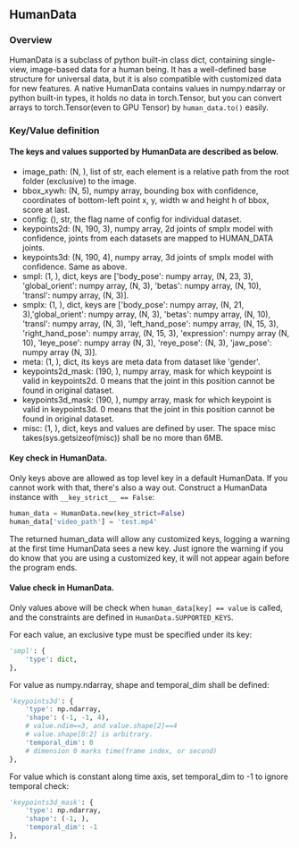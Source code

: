 ## HumanData

### Overview

HumanData is a subclass of python built-in class dict, containing single-view, image-based data for a human being. It has a well-defined base structure for universal data, but it is also compatible with customized data for new features. A native HumanData contains values in numpy.ndarray or python built-in types, it holds no data in torch.Tensor, but you can convert arrays to torch.Tensor(even to GPU Tensor) by `human_data.to()`  easily.

### Key/Value definition

#### The keys and values supported by HumanData are described as below.

- image_path: (N, ), list of str, each element is a relative path from the root folder (exclusive) to the image.
- bbox_xywh: (N, 5), numpy array, bounding box with confidence, coordinates of bottom-left point x, y, width w and height h of bbox, score at last.
- config: (), str, the flag name of config for individual dataset.
- keypoints2d: (N, 190, 3), numpy array, 2d joints of smplx model with confidence, joints from each datasets are mapped to HUMAN_DATA joints.
- keypoints3d: (N, 190, 4), numpy array, 3d joints of smplx model with confidence. Same as above.
- smpl: (1, ), dict, keys are ['body_pose': numpy array, (N, 23, 3), 'global_orient': numpy array, (N, 3), 'betas': numpy array, (N, 10), 'transl': numpy array, (N, 3)].
- smplx: (1, ), dict, keys are ['body_pose': numpy array, (N, 21, 3),'global_orient': numpy array, (N, 3), 'betas': numpy array, (N, 10), 'transl': numpy array, (N, 3), 'left_hand_pose': numpy array, (N, 15, 3), 'right_hand_pose': numpy array, (N, 15, 3), 'expression': numpy array (N, 10), 'leye_pose': numpy array (N, 3), 'reye_pose': (N, 3), 'jaw_pose': numpy array (N, 3)].
- meta: (1, ), dict, its keys are meta data from dataset like 'gender'.
- keypoints2d_mask: (190, ), numpy array, mask for which keypoint is valid in keypoints2d. 0 means that the joint in this position cannot be found in original dataset.
- keypoints3d_mask: (190, ), numpy array, mask for which keypoint is valid in keypoints3d. 0 means that the joint in this position cannot be found in original dataset.
- misc: (1, ), dict, keys and values are defined by user. The space misc takes(sys.getsizeof(misc)) shall be no more than 6MB.

#### Key check in HumanData.

Only keys above are allowed as top level key in a default HumanData. If you cannot work with that, there's also a way out. Construct a HumanData instance with `__key_strict__ == False`:

```python
human_data = HumanData.new(key_strict=False)
human_data['video_path'] = 'test.mp4'
```
The returned human_data will allow any customized keys, logging a warning at the first time HumanData sees a new key. Just ignore the warning if you do know that you are using a customized key, it will not appear again before the program ends.

#### Value check in HumanData.

Only values above will be check when `human_data[key] == value` is called, and the constraints are defined in `HumanData.SUPPORTED_KEYS`.

For each value, an exclusive type must be specified under its key:

```python
'smpl': {
    'type': dict,
},
```

For value as numpy.ndarray, shape and temporal_dim shall be defined:

```python
'keypoints3d': {
    'type': np.ndarray,
    'shape': (-1, -1, 4),
    # value.ndim==3, and value.shape[2]==4
    # value.shape[0:2] is arbitrary.
    'temporal_dim': 0
    # dimension 0 marks time(frame index, or second)
},
```

For value which is constant along time axis, set temporal_dim to -1 to ignore temporal check:

```python
'keypoints3d_mask': {
    'type': np.ndarray,
    'shape': (-1, ),
    'temporal_dim': -1
},
```
